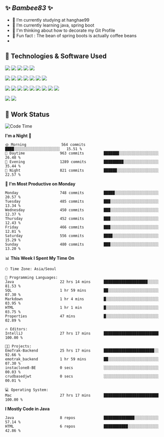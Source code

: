 ##  ✨ _Bambee83_ ✨ 

- 🔭 I’m currently studying at hanghae99
- 🌱 I’m currently learning java, spring boot
- 🤔 I'm thinking about how to decorate my Git Profile
- 🪹 Fun fact : The bean of spring boots is actually coffee beans 
- 
<!-- - 💬 Ask me about ...
- 📫 How to reach me: ...
- 😄 Pronouns: ...
- 👯 I’m looking to collaborate on ...-->

## 🔧  Technologies & Software Used

<img src="https://img.shields.io/badge/Java-007396?style=flat-round&logo=OpenJDK&logoColor=white"/> <img src="https://img.shields.io/badge/Spring-6DB33F?style=flat-round&logo=spring&logoColor=white"/>   <img src="https://img.shields.io/badge/SpringBoot-6DB33F?style=flat-round&logo=springboot&logoColor=white"/>  <img src="https://img.shields.io/badge/SpringSecurity-6DB33F?style=flat-round&logo=SpringSecurity&logoColor=white"/>   <img src="https://img.shields.io/badge/JSON Web Token-000000?style=flat-round&logo=JSON Web Tokens&logoColor=white"/> 

<img src="https://img.shields.io/badge/github-181717?style=flat-round&logo=github&logoColor=white"/> <img src="https://img.shields.io/badge/git-F05032?style=flat-round&logo=git&logoColor=white"/> <img src="https://img.shields.io/badge/githubactions-2088FF?style=flat-round&logo=githubactions&logoColor=white"/>  <img src="https://img.shields.io/badge/Gradle-02303A?style=flat-round&logo=Gradle&logoColor=white"/>  <img src="https://img.shields.io/badge/IntelliJIDEA-000000?style=flat-round&logo=IntelliJIDEA&logoColor=white"/>  <img src="https://img.shields.io/badge/Postman-FF6C37?style=flat-round&logo=Postman&logoColor=white"/>  <img src="https://img.shields.io/badge/Sourcetree-0052CC?style=flat-round&logo=Sourcetree&logoColor=white"/>

<img src="https://img.shields.io/badge/AmazonS3-569A31?style=flat-round&logo=AmazonS3&logoColor=white"/>  <img src="https://img.shields.io/badge/AmazonEC2-FF9900?style=flat-round&logo=AmazonEC2&logoColor=white"/>  <img src="https://img.shields.io/badge/AmazonRDS-527FFF?style=flat-round&logo=AmazonRDS&logoColor=white"/>  <img src="https://img.shields.io/badge/MySQL-4479A1?style=flat-round&logo=MySQL&logoColor=white"/>  <img src="https://img.shields.io/badge/MongoDB-47A248?style=flat-round&logo=MongoDB&logoColor=white"/> <img src="https://img.shields.io/badge/Ubuntu-E95420?style=flat-round&logo=Ubuntu&logoColor=white"/> <img src="https://img.shields.io/badge/FileZilla-BF0000?style=flat-round&logo=filezilla&logoColor=white"/> <img src="https://img.shields.io/badge/Notion-000000?style=flat-round&logo=Notion&logoColor=white"/> <img src="https://img.shields.io/badge/Slack-F06A6A?style=flat-round&logo=slack&logoColor=white"/>

<img src="https://img.shields.io/badge/AmazonCloudfront-3693F3?style=flat-round&logo=iCloud&logoColor=white"/> <img src="https://img.shields.io/badge/ApacheJMeter-D22128?style=flat-round&logo=apachejmeter&logoColor=white"/> 
 
<!-- Markdown lang
[![Bambee83 Badge](https://img.shields.io/badge/Bambee83'blog-4A154B.svg?&style=for-the-badge&logo=Bloglovin&link=https://blog.naver.com/bambee83)](https://blog.naver.com/bambee83)
## 🚀  GitHub stats & Top Langs
[![Bambee83's GitHub stats-Dark](https://github-readme-stats.vercel.app/api?username=bambee83&show_icons=true&theme=dark#gh-dark-mode-only)]((https://github.com/bambee83/github-readme-stats#gh-dark-mode-only))
![Top Langs-Dark](https://github-readme-stats.vercel.app/api/top-langs/?username=bambee83&layout=compact&theme=dark#gh-dark-mode-only)
## 🐳   Project
[mini project - SeoulCulturePort](https://github.com/event-information)
[clone coding - Instaclone](https://github.com/instaclone8)
[final project - emotrak](https://github.com/EmoTrak)
[![bambee83's wakatime stats](https://github-readme-stats.vercel.app/api/wakatime?username=bambee83)]
 -->
## 🐳 Work Status
<!--START_SECTION:waka-->
![Code Time](http://img.shields.io/badge/Code%20Time-62%20hrs%2048%20mins-blue)

**I'm a Night 🦉** 

```text
🌞 Morning                564 commits         ████░░░░░░░░░░░░░░░░░░░░░   15.51 % 
🌆 Daytime                963 commits         ███████░░░░░░░░░░░░░░░░░░   26.48 % 
🌃 Evening                1289 commits        █████████░░░░░░░░░░░░░░░░   35.44 % 
🌙 Night                  821 commits         ██████░░░░░░░░░░░░░░░░░░░   22.57 % 
```
📅 **I'm Most Productive on Monday** 

```text
Monday                   748 commits         █████░░░░░░░░░░░░░░░░░░░░   20.57 % 
Tuesday                  485 commits         ███░░░░░░░░░░░░░░░░░░░░░░   13.34 % 
Wednesday                450 commits         ███░░░░░░░░░░░░░░░░░░░░░░   12.37 % 
Thursday                 452 commits         ███░░░░░░░░░░░░░░░░░░░░░░   12.43 % 
Friday                   466 commits         ███░░░░░░░░░░░░░░░░░░░░░░   12.81 % 
Saturday                 556 commits         ████░░░░░░░░░░░░░░░░░░░░░   15.29 % 
Sunday                   480 commits         ███░░░░░░░░░░░░░░░░░░░░░░   13.20 % 
```


📊 **This Week I Spent My Time On** 

```text
🕑︎ Time Zone: Asia/Seoul

💬 Programming Languages: 
Java                     22 hrs 14 mins      ████████████████████░░░░░   81.53 % 
SQL                      1 hr 59 mins        ██░░░░░░░░░░░░░░░░░░░░░░░   07.30 % 
Markdown                 1 hr 4 mins         █░░░░░░░░░░░░░░░░░░░░░░░░   03.95 % 
HTML                     1 hr 1 min          █░░░░░░░░░░░░░░░░░░░░░░░░   03.75 % 
Properties               47 mins             █░░░░░░░░░░░░░░░░░░░░░░░░   02.89 % 

🔥 Editors: 
IntelliJ                 27 hrs 17 mins      █████████████████████████   100.00 % 

🐱‍💻 Projects: 
EmoTrak-Backend          25 hrs 17 mins      ███████████████████████░░   92.66 % 
emotrak_backend          1 hr 59 mins        ██░░░░░░░░░░░░░░░░░░░░░░░   07.30 % 
instaclone8-BE           0 secs              ░░░░░░░░░░░░░░░░░░░░░░░░░   00.03 % 
crudbasedjwt             0 secs              ░░░░░░░░░░░░░░░░░░░░░░░░░   00.01 % 

💻 Operating System: 
Mac                      27 hrs 17 mins      █████████████████████████   100.00 % 
```

**I Mostly Code in Java** 

```text
Java                     8 repos             ██████████████░░░░░░░░░░░   57.14 % 
HTML                     6 repos             ███████████░░░░░░░░░░░░░░   42.86 % 
```




<!--END_SECTION:waka-->
